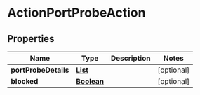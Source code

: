 

# ActionPortProbeAction


## Properties

| Name | Type | Description | Notes |
|------------ | ------------- | ------------- | -------------|
|**portProbeDetails** | [**List**](List.md) |  |  [optional] |
|**blocked** | [**Boolean**](Boolean.md) |  |  [optional] |



